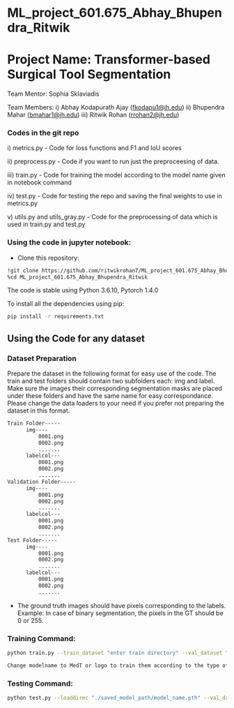 # ML_project_601.675_Abhay_Bhupendra_Ritwik
# Project Name: Transformer-based Surgical Tool Segmentation
Team Mentor: Sophia Sklaviadis

Team Members:
i) Abhay Kodapurath Ajay (fkodapu1@jh.edu)
ii) Bhupendra Mahar (bmahar1@jh.edu)
iii) Ritwik Rohan (rrohan2@jh.edu)


### Codes in the git repo
i) metrics.py - Code for loss functions and F1 and IoU scores

ii) preprocess.py - Code if you want to run just the preproceesing of data.

iii) train.py - Code for training the model according to the model name given in notebook command

iv) test.py - Code for testing the repo and saving the final weights to use in metrics.py

v) utils.py and utils_gray.py - Code for the preprocessing of data which is used in train.py and test.py 


### Using the code in jupyter notebook:

- Clone this repository:
```bash
!git clone https://github.com/ritwikrohan7/ML_project_601.675_Abhay_Bhupendra_Ritwik.git
%cd ML_project_601.675_Abhay_Bhupendra_Ritwik
```

The code is stable using Python 3.6.10, Pytorch 1.4.0

To install all the dependencies using pip:

```bash
pip install -r requirements.txt
```
## Using the Code for any dataset

### Dataset Preparation

Prepare the dataset in the following format for easy use of the code. The train and test folders should contain two subfolders each: img and label. Make sure the images their corresponding segmentation masks are placed under these folders and have the same name for easy correspondance. Please change the data loaders to your need if you prefer not preparing the dataset in this format.



```bash
Train Folder-----
      img----
          0001.png
          0002.png
          .......
      labelcol---
          0001.png
          0002.png
          .......
Validation Folder-----
      img----
          0001.png
          0002.png
          .......
      labelcol---
          0001.png
          0002.png
          .......
Test Folder-----
      img----
          0001.png
          0002.png
          .......
      labelcol---
          0001.png
          0002.png
          .......

```

- The ground truth images should have pixels corresponding to the labels. Example: In case of binary segmentation, the pixels in the GT should be 0 or 255.

### Training Command:

```bash 
python train.py --train_dataset "enter train directory" --val_dataset "enter validation directory" --direc 'path for results to be saved' --batch_size 4 --epoch 400 --save_freq 10 --modelname "gatedaxialunet" --learning_rate 0.001 --imgsize 128 --gray "no"
```

```bash
Change modelname to MedT or logo to train them according to the type of model you prefer.
```

### Testing Command:

```bash 
python test.py --loaddirec "./saved_model_path/model_name.pth" --val_dataset "test dataset directory" --direc 'path for results to be saved' --batch_size 1 --modelname "gatedaxialunet" --imgsize 128 --gray "no"
```
